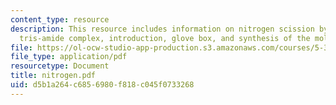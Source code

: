 ```yaml
---
content_type: resource
description: This resource includes information on nitrogen scission by a molybdenum(III)
  tris-amide complex, introduction, glove box, and synthesis of the molybdenum precursor.
file: https://ol-ocw-studio-app-production.s3.amazonaws.com/courses/5-33-advanced-chemical-experimentation-and-instrumentation-fall-2007/d5b1a264c6856980f818c045f0733268_nitrogen.pdf
file_type: application/pdf
resourcetype: Document
title: nitrogen.pdf
uid: d5b1a264-c685-6980-f818-c045f0733268
---
```

